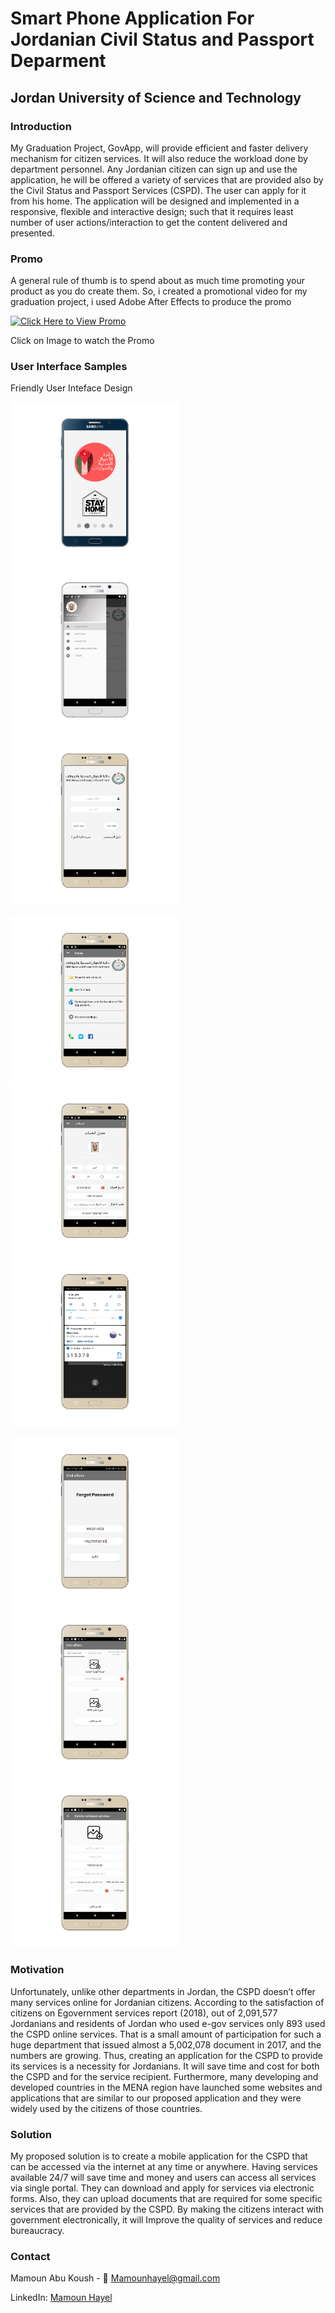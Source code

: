 # Smart Phone Application For Jordanian Civil Status and Passport Deparment 
## Jordan University of Science and Technology

### Introduction 
My Graduation Project, GovApp, will provide efficient and faster delivery mechanism for citizen
services. It will also reduce the workload done by department personnel. Any Jordanian citizen
can sign up and use the application, he will be offered a variety of services that are provided
also by the Civil Status and Passport Services (CSPD). The user can apply for it from his home.
The application will be designed and implemented in a responsive, flexible and interactive
design; such that it requires least number of user actions/interaction to get the content
delivered and presented.

### Promo 
A general rule of thumb is to spend about as much time promoting your product
as you do create them. So, i created a promotional video for my graduation project, i
used Adobe After Effects to produce the promo

[![Click Here to View Promo](https://img.youtube.com/vi/lcLw7iJr-5I/0.jpg)](https://www.youtube.com/watch?v=lcLw7iJr-5I)

Click on Image to watch the Promo

### User Interface Samples

Friendly User Inteface Design 

<p float="left">
  <img src="/images/1.png" width="270"   />
  <img src="/images/2.png" width="270"  /> 
  <img src="/images/3.png"width="270"   />
</p>

<p float="left">
  <img src="/images/4.png" width="270"   />
  <img src="/images/5.png" width="270"  /> 
  <img src="/images/6.png"width="270"   />
</p>

<p float="left">
  <img src="/images/7.png" width="270"   />
  <img src="/images/8.png" width="270"  /> 
  <img src="/images/9.png"width="270"   />
</p>




### Motivation
Unfortunately, unlike other departments in Jordan, the CSPD doesn’t offer many services online for Jordanian citizens. According to the satisfaction of citizens on Egovernment services report (2018), out of 2,091,577 Jordanians and residents of Jordan who
used e-gov services only 893 used the CSPD online services. That is a small amount of
participation for such a huge department that issued almost a 5,002,078 document in 2017,
and the numbers are growing. Thus, creating an application for the CSPD to provide its
services is a necessity for Jordanians. It will save time and cost for both the CSPD and for the
service recipient. Furthermore, many developing and developed countries in the MENA
region have launched some websites and applications that are similar to our proposed
application and they were widely used by the citizens of those countries.

### Solution
My proposed solution is to create a mobile application for the CSPD that can be accessed
via the internet at any time or anywhere. Having services available 24/7 will save time and
money and users can access all services via single portal. They can download and apply for
services via electronic forms. Also, they can upload documents that are required for some
specific services that are provided by the CSPD. By making the citizens interact with
government electronically, it will Improve the quality of services and reduce bureaucracy.

### Contact

Mamoun Abu Koush - :e-mail: Mamounhayel@gmail.com

LinkedIn: [Mamoun Hayel](https://www.linkedin.com/in/mamounhayel/)

